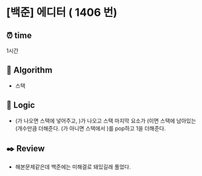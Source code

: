 # [백준] 에디터 ( 1406 번)

## ⏰ **time**

1시간

## :pushpin: **Algorithm**

- 스택

## :round_pushpin: **Logic**

- (가 나오면 스택에 넣어주고, )가 나오고 스택 마지막 요소가 (이면 스택에 남아있는 (개수만큼 더해준다.
  (가 아니면 스택에서 )를 pop하고 1을 더해준다.

## :black_nib: **Review**

- 해본문제같은데 백준에는 미해결로 돼있길래 풀었다.
